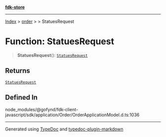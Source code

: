 [**fdk-store**](../../../README.md)
***

[Index](../../../API.md) > [order](../../README.md) > [<internal>](../README.md) > StatuesRequest

# Function: StatuesRequest

> **StatuesRequest**(): [`StatuesRequest`](../type-aliases/type-alias.StatuesRequest.md)

## Returns

[`StatuesRequest`](../type-aliases/type-alias.StatuesRequest.md)

## Defined In

node\_modules/@gofynd/fdk-client-javascript/sdk/application/Order/OrderApplicationModel.d.ts:1036

***
Generated using [TypeDoc](https://typedoc.org/) and [typedoc-plugin-markdown](https://www.npmjs.com/package/typedoc-plugin-markdown)
